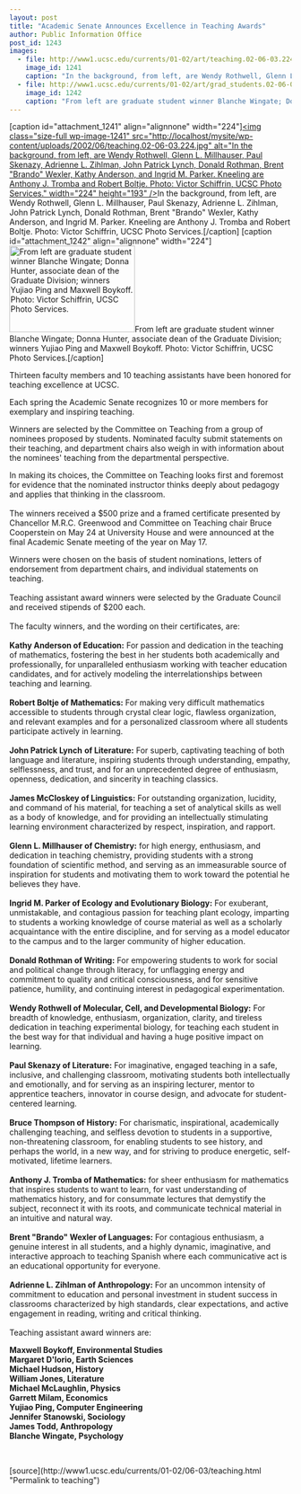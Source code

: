 ```yaml
---
layout: post
title: "Academic Senate Announces Excellence in Teaching Awards"
author: Public Information Office
post_id: 1243
images:
  - file: http://www1.ucsc.edu/currents/01-02/art/teaching.02-06-03.224.jpg
    image_id: 1241
    caption: "In the background, from left, are Wendy Rothwell, Glenn L. Millhauser, Paul Skenazy, Adrienne L. Zihlman, John Patrick Lynch, Donald Rothman, Brent 'Brando' Wexler, Kathy Anderson, and Ingrid M. Parker. Kneeling are Anthony J. Tromba and Robert Boltje. Photo: Victor Schiffrin, UCSC Photo Services."
  - file: http://www1.ucsc.edu/currents/01-02/art/grad_students.02-06-03.224.jpg
    image_id: 1242
    caption: "From left are graduate student winner Blanche Wingate; Donna Hunter, associate dean of the Graduate Division; winners Yujiao Ping and Maxwell Boykoff. Photo: Victor Schiffrin, UCSC Photo Services."
---
```


[caption id="attachment_1241" align="alignnone" width="224"]<a href="http://localhost/mysite/wp-content/uploads/2002/06/teaching.02-06-03.224.jpg"><img class="size-full wp-image-1241" src="http://localhost/mysite/wp-content/uploads/2002/06/teaching.02-06-03.224.jpg" alt="In the background, from left, are Wendy Rothwell, Glenn L. Millhauser, Paul Skenazy, Adrienne L. Zihlman, John Patrick Lynch, Donald Rothman, Brent "Brando" Wexler, Kathy Anderson, and Ingrid M. Parker. Kneeling are Anthony J. Tromba and Robert Boltje. Photo: Victor Schiffrin, UCSC Photo Services." width="224" height="193" /></a>In the background, from left, are Wendy Rothwell, Glenn L. Millhauser, Paul Skenazy, Adrienne L. Zihlman, John Patrick Lynch, Donald Rothman, Brent "Brando" Wexler, Kathy Anderson, and Ingrid M. Parker. Kneeling are Anthony J. Tromba and Robert Boltje. Photo: Victor Schiffrin, UCSC Photo Services.[/caption]
[caption id="attachment_1242" align="alignnone" width="224"]<a href="http://localhost/mysite/wp-content/uploads/2002/06/grad_students.02-06-03.224.jpg"><img class="size-full wp-image-1242" src="http://localhost/mysite/wp-content/uploads/2002/06/grad_students.02-06-03.224.jpg" alt="From left are graduate student winner Blanche Wingate; Donna Hunter, associate dean of the Graduate Division; winners Yujiao Ping and Maxwell Boykoff. Photo: Victor Schiffrin, UCSC Photo Services." width="224" height="154" /></a>From left are graduate student winner Blanche Wingate; Donna Hunter, associate dean of the Graduate Division; winners Yujiao Ping and Maxwell Boykoff. Photo: Victor Schiffrin, UCSC Photo Services.[/caption]
<p>
  Thirteen faculty members and 10 teaching assistants have been honored for teaching excellence at UCSC.
</p>Each spring the Academic Senate recognizes 10 or more members for exemplary and inspiring teaching.
<p>
  Winners are selected by the Committee on Teaching from a group of nominees proposed by students. Nominated faculty submit statements on their teaching, and department chairs also weigh in with information about the nominees' teaching from the departmental perspective.
</p>
<p>
  In making its choices, the Committee on Teaching looks first and foremost for evidence that the nominated instructor thinks deeply about pedagogy and applies that thinking in the classroom.<br>
  <br>
  The winners received a $500 prize and a framed certificate presented by Chancellor M.R.C. Greenwood and Committee on Teaching chair Bruce Cooperstein on May 24 at University House and were announced at the final Academic Senate meeting of the year on May 17.
</p>
<p>
  Winners were chosen on the basis of student nominations, letters of endorsement from department chairs, and individual statements on teaching.<br>
  <br>
  Teaching assistant award winners were selected by the Graduate Council and received stipends of $200 each.<br>
  <br>
  The faculty winners, and the wording on their certificates, are:<br>
  <br>
  <b>Kathy Anderson of Education:</b> For passion and dedication in the teaching of mathematics, fostering the best in her students both academically and professionally, for unparalleled enthusiasm working with teacher education candidates, and for actively modeling the interrelationships between teaching and learning.<br>
  <br>
  <b>Robert Boltje of Mathematics:</b> For making very difficult mathematics accessible to students through crystal clear logic, flawless organization, and relevant examples and for a personalized classroom where all students participate actively in learning.<br>
  <br>
  <b>John Patrick Lynch</b> <b>of Literature:</b> For superb, captivating teaching of both language and literature, inspiring students through understanding, empathy, selflessness, and trust, and for an unprecedented degree of enthusiasm, openness, dedication, and sincerity in teaching classics.<br>
  <br>
  <b>James McCloskey of Linguistics:</b> For outstanding organization, lucidity, and command of his material, for teaching a set of analytical skills as well as a body of knowledge, and for providing an intellectually stimulating learning environment characterized by respect, inspiration, and rapport.<br>
  <br>
  <b>Glenn L. Millhauser of Chemistry:</b> for high energy, enthusiasm, and dedication in teaching chemistry, providing students with a strong foundation of scientific method, and serving as an immeasurable source of inspiration for students and motivating them to work toward the potential he believes they have.<br>
  <br>
  <b>Ingrid M. Parker of Ecology and Evolutionary Biology:</b> For exuberant, unmistakable, and contagious passion for teaching plant ecology, imparting to students a working knowledge of course material as well as a scholarly acquaintance with the entire discipline, and for serving as a model educator to the campus and to the larger community of higher education.<br>
  <br>
  <b>Donald Rothman of Writing:</b> For empowering students to work for social and political change through literacy, for unflagging energy and commitment to quality and critical consciousness, and for sensitive patience, humility, and continuing interest in pedagogical experimentation.<br>
  <br>
  <b>Wendy Rothwell of Molecular, Cell, and Developmental Biology:</b> For breadth of knowledge, enthusiasm, organization, clarity, and tireless dedication in teaching experimental biology, for teaching each student in the best way for that individual and having a huge positive impact on learning.<br>
  <br>
  <b>Paul Skenazy of Literature:</b> For imaginative, engaged teaching in a safe, inclusive, and challenging classroom, motivating students both intellectually and emotionally, and for serving as an inspiring lecturer, mentor to apprentice teachers, innovator in course design, and advocate for student-centered learning.<br>
  <br>
  <b>Bruce Thompson of History:</b> For charismatic, inspirational, academically challenging teaching, and selfless devotion to students in a supportive, non-threatening classroom, for enabling students to see history, and perhaps the world, in a new way, and for striving to produce energetic, self-motivated, lifetime learners.<br>
  <br>
  <b>Anthony J. Tromba of Mathematics:</b> for sheer enthusiasm for mathematics that inspires students to want to learn, for vast understanding of mathematics history, and for consummate lectures that demystify the subject, reconnect it with its roots, and communicate technical material in an intuitive and natural way.<br>
  <br>
  <b>Brent "Brando" Wexler of Languages:</b> For contagious enthusiasm, a genuine interest in all students, and a highly dynamic, imaginative, and interactive approach to teaching Spanish where each communicative act is an educational opportunity for everyone.<br>
  <br>
  <b>Adrienne L. Zihlman of Anthropology:</b> For an uncommon intensity of commitment to education and personal investment in student success in classrooms characterized by high standards, clear expectations, and active engagement in reading, writing and critical thinking.<br>
  <br>
  Teaching assistant award winners are:
</p>
<p>
  <b>Maxwell Boykoff, Environmental Studies<br>
  Margaret D'Iorio, Earth Sciences<br>
  Michael Hudson, History<br>
  William Jones, Literature<br>
  Michael McLaughlin, Physics<br>
  Garrett Milam, Economics<br>
  Yujiao Ping, Computer Engineering<br>
  Jennifer Stanowski, Sociology<br>
  James Todd, Anthropology<br>
  Blanche Wingate, Psychology</b>
</p>
<p>
  <br>

</p>
<p>

</p>
[source](http://www1.ucsc.edu/currents/01-02/06-03/teaching.html "Permalink to teaching")
